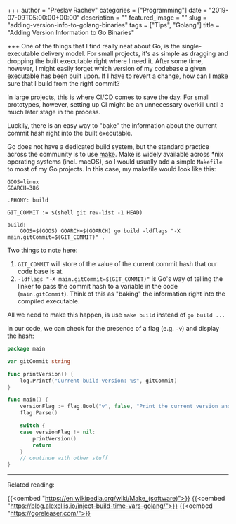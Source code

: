 +++
author = "Preslav Rachev"
categories = ["Programming"]
date = "2019-07-09T05:00:00+00:00"
description = ""
featured_image = ""
slug = "adding-version-info-to-golang-binaries"
tags = ["Tips", "Golang"]
title = "Adding Version Information to Go Binaries"

+++
One of the things that I find really neat about Go, is the single-executable delivery model. For small projects, it's as simple as dragging and dropping the built executable right where I need it. After some time, however, I might easily forget which version of my codebase a given executable has been built upon. If I have to revert a change, how can I make sure that I build from the right commit?

In large projects, this is where CI/CD comes to save the day. For small prototypes, however, setting up CI might be an unnecessary overkill until a much later stage in the process.

Luckily, there is an easy way to "bake" the information about the current commit hash right into the built executable.

Go does not have a dedicated build system, but the standard practice across the community is to use [make](https://en.wikipedia.org/wiki/Make_(software)). Make is widely available across *nix operating systems (incl. macOS), so I would usually add a simple `Makefile` to most of my Go projects. In this case, my makefile would look like this:

```make
GOOS=linux
GOARCH=386

.PHONY: build

GIT_COMMIT := $(shell git rev-list -1 HEAD)

build:
	GOOS=$(GOOS) GOARCH=$(GOARCH) go build -ldflags "-X main.gitCommit=$(GIT_COMMIT)" .
```

Two things to note here:

1. `GIT_COMMIT` will store of the value of the current commit hash that our code base is at.
2. `-ldflags "-X main.gitCommit=$(GIT_COMMIT)"` is Go's way of telling the linker to pass the commit hash to a variable in the code (`main.gitCommit`). Think of this as "baking" the information right into the compiled executable.

All we need to make this happen, is use `make build` instead of `go build ...`

In our code, we can check for the presence of a flag (e.g. `-v`) and display the hash:

```go
package main

var gitCommit string

func printVersion() {
	log.Printf("Current build version: %s", gitCommit)
}

func main() {
	versionFlag := flag.Bool("v", false, "Print the current version and exit")
	flag.Parse()

	switch {
	case versionFlag != nil:
		printVersion()
		return
	}
	// continue with other stuff
}
```

--- 
Related reading:

{{<oembed "https://en.wikipedia.org/wiki/Make_(software)">}}
{{<oembed "https://blog.alexellis.io/inject-build-time-vars-golang/">}}
{{<oembed "https://goreleaser.com/">}}